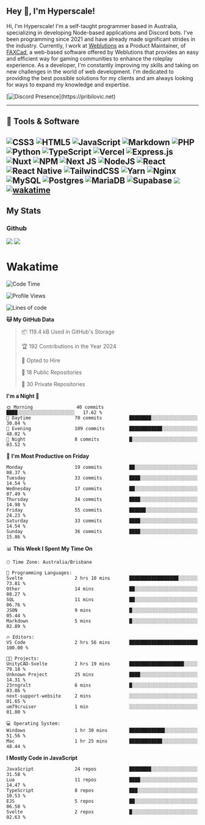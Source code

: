 ## Hey 👋, I'm Hyperscale!

Hi, I'm Hyperscale! I'm a self-taught programmer based in Australia, specializing in developing Node-based applications and Discord bots. I've been programming since 2021 and have already made significant strides in the industry. Currently, I work at [Weblutions](https://weblutions.com) as a Product Maintainer, of [FAXCad](https://weblutions.com/store/faxcad), a web-based software offered by Weblutions that provides an easy and efficient way for gaming communities to enhance the roleplay experience. As a developer, I'm constantly improving my skills and taking on new challenges in the world of web development. I'm dedicated to providing the best possible solutions for my clients and am always looking for ways to expand my knowledge and expertise.

[![Discord Presence](https://lanyard.cnrad.dev/api/906061699562475581?=idleMessage=:Just%Chillin%With%My%Kangaroo!)](https://pribilovic.net)

<p align="center">
<a href="https://github.com/Hyperscale1">
</a>
</p>

---
## 🔧 Tools & Software

![CSS3](https://img.shields.io/badge/css3-%231572B6.svg?style=for-the-badge&logo=css3&logoColor=white) ![HTML5](https://img.shields.io/badge/html5-%23E34F26.svg?style=for-the-badge&logo=html5&logoColor=white) ![JavaScript](https://img.shields.io/badge/javascript-%23323330.svg?style=for-the-badge&logo=javascript&logoColor=%23F7DF1E)  ![Markdown](https://img.shields.io/badge/markdown-%23000000.svg?style=for-the-badge&logo=markdown&logoColor=white) ![PHP](https://img.shields.io/badge/php-%23777BB4.svg?style=for-the-badge&logo=php&logoColor=white) ![Python](https://img.shields.io/badge/python-3670A0?style=for-the-badge&logo=python&logoColor=ffdd54) ![TypeScript](https://img.shields.io/badge/typescript-%23007ACC.svg?style=for-the-badge&logo=typescript&logoColor=white) ![Vercel](https://img.shields.io/badge/vercel-%23000000.svg?style=for-the-badge&logo=vercel&logoColor=white) ![Express.js](https://img.shields.io/badge/express.js-%23404d59.svg?style=for-the-badge&logo=express&logoColor=%2361DAFB) ![Nuxt](https://img.shields.io/badge/Nuxt-%23404d59.svg?style=for-the-badge&logo=nuxtdotjs&logoColor=%02dc82)  ![NPM](https://img.shields.io/badge/NPM-%23000000.svg?style=for-the-badge&logo=npm&logoColor=white) ![Next JS](https://img.shields.io/badge/Next-black?style=for-the-badge&logo=next.js&logoColor=white) ![NodeJS](https://img.shields.io/badge/node.js-6DA55F?style=for-the-badge&logo=node.js&logoColor=white) ![React](https://img.shields.io/badge/react-%2320232a.svg?style=for-the-badge&logo=react&logoColor=%2361DAFB) ![React Native](https://img.shields.io/badge/react_native-%2320232a.svg?style=for-the-badge&logo=react&logoColor=%2361DAFB) ![TailwindCSS](https://img.shields.io/badge/tailwindcss-%2338B2AC.svg?style=for-the-badge&logo=tailwind-css&logoColor=white) ![Yarn](https://img.shields.io/badge/yarn-%232C8EBB.svg?style=for-the-badge&logo=yarn&logoColor=white) ![Nginx](https://img.shields.io/badge/nginx-%23009639.svg?style=for-the-badge&logo=nginx&logoColor=white) ![MySQL](https://img.shields.io/badge/mysql-%2300f.svg?style=for-the-badge&logo=mysql&logoColor=white) ![Postgres](https://img.shields.io/badge/postgres-%23316192.svg?style=for-the-badge&logo=postgresql&logoColor=white) ![MariaDB](https://img.shields.io/badge/mariadb-%23316192.svg?style=for-the-badge&logo=mariadb&logoColor=white) ![Supabase](https://img.shields.io/badge/Supabase-3ECF8E?style=for-the-badge&logo=supabase&logoColor=white) ![](https://img.shields.io/badge/Ubuntu-E95420?style=for-the-badge&logo=ubuntu&logoColor=white) [![wakatime](https://wakatime.com/badge/user/6e098b16-30e8-493e-bf77-598fafbb912d.svg?style=for-the-badge)](https://wakatime.com/@6e098b16-30e8-493e-bf77-598fafbb912d) 
---
## My Stats

### Github
![](https://github-readme-stats.vercel.app/api?username=Hyperscale1&theme=blue-green)
![](https://github-readme-stats.vercel.app/api/top-langs/?username=Hyperscale1&theme=blue-green)

# Wakatime
<!--START_SECTION:waka-->
![Code Time](http://img.shields.io/badge/Code%20Time-832%20hrs%2021%20mins-blue)

![Profile Views](http://img.shields.io/badge/Profile%20Views-0-blue)

![Lines of code](https://img.shields.io/badge/From%20Hello%20World%20I%27ve%20Written-470.1%20thousand%20lines%20of%20code-blue)

**🐱 My GitHub Data** 

> 📦 119.4 kB Used in GitHub's Storage 
 > 
> 🏆 192 Contributions in the Year 2024
 > 
> 💼 Opted to Hire
 > 
> 📜 18 Public Repositories 
 > 
> 🔑 30 Private Repositories 
 > 
**I'm a Night 🦉** 

```text
🌞 Morning                40 commits          ████░░░░░░░░░░░░░░░░░░░░░   17.62 % 
🌆 Daytime                70 commits          ████████░░░░░░░░░░░░░░░░░   30.84 % 
🌃 Evening                109 commits         ████████████░░░░░░░░░░░░░   48.02 % 
🌙 Night                  8 commits           █░░░░░░░░░░░░░░░░░░░░░░░░   03.52 % 
```
📅 **I'm Most Productive on Friday** 

```text
Monday                   19 commits          ██░░░░░░░░░░░░░░░░░░░░░░░   08.37 % 
Tuesday                  33 commits          ████░░░░░░░░░░░░░░░░░░░░░   14.54 % 
Wednesday                17 commits          ██░░░░░░░░░░░░░░░░░░░░░░░   07.49 % 
Thursday                 34 commits          ████░░░░░░░░░░░░░░░░░░░░░   14.98 % 
Friday                   55 commits          ██████░░░░░░░░░░░░░░░░░░░   24.23 % 
Saturday                 33 commits          ████░░░░░░░░░░░░░░░░░░░░░   14.54 % 
Sunday                   36 commits          ████░░░░░░░░░░░░░░░░░░░░░   15.86 % 
```


📊 **This Week I Spent My Time On** 

```text
🕑︎ Time Zone: Australia/Brisbane

💬 Programming Languages: 
Svelte                   2 hrs 10 mins       ██████████████████░░░░░░░   73.81 % 
Other                    14 mins             ██░░░░░░░░░░░░░░░░░░░░░░░   08.27 % 
SQL                      11 mins             ██░░░░░░░░░░░░░░░░░░░░░░░   06.76 % 
JSON                     9 mins              █░░░░░░░░░░░░░░░░░░░░░░░░   05.44 % 
Markdown                 5 mins              █░░░░░░░░░░░░░░░░░░░░░░░░   02.89 % 

🔥 Editors: 
VS Code                  2 hrs 56 mins       █████████████████████████   100.00 % 

🐱‍💻 Projects: 
UnityCAD-Svelte          2 hrs 19 mins       ████████████████████░░░░░   79.18 % 
Unknown Project          25 mins             ████░░░░░░░░░░░░░░░░░░░░░   14.31 % 
23rngrxlt                6 mins              █░░░░░░░░░░░░░░░░░░░░░░░░   03.86 % 
next-support-website     2 mins              ░░░░░░░░░░░░░░░░░░░░░░░░░   01.65 % 
um79cruiser              1 min               ░░░░░░░░░░░░░░░░░░░░░░░░░   01.00 % 

💻 Operating System: 
Windows                  1 hr 30 mins        █████████████░░░░░░░░░░░░   51.56 % 
Mac                      1 hr 25 mins        ████████████░░░░░░░░░░░░░   48.44 % 
```

**I Mostly Code in JavaScript** 

```text
JavaScript               24 repos            ████████░░░░░░░░░░░░░░░░░   31.58 % 
Lua                      11 repos            ████░░░░░░░░░░░░░░░░░░░░░   14.47 % 
TypeScript               8 repos             ███░░░░░░░░░░░░░░░░░░░░░░   10.53 % 
EJS                      5 repos             ██░░░░░░░░░░░░░░░░░░░░░░░   06.58 % 
Svelte                   2 repos             █░░░░░░░░░░░░░░░░░░░░░░░░   02.63 % 
```




<!--END_SECTION:waka-->
